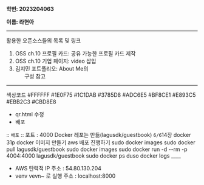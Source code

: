**학번: 2023204063**

**이름: 라현아**

---

활용한 오픈소스들의 목록 및 링크

1. OSS ch.10 프로필 카드: 공유 가능한 프로필 카드 제작
2. OSS ch.10 기업 페이지: video 삽입
3. 김지민 포트폴리오: About Me의 <ul> 구성 참고

---

색상코드
#FFFFFF   #1E0F75   #1C1DAB
#3785D8   #ADC6E5   #BF8CE1
#E893C5   #EBB2C3   #CBD8E8

- qr.html 수정
- 배포

:: `배포` ::
포트 : 4000
Docker 레포는 만듦(lagusdk/guestbook)
    `6/6`14장 docker
        31p docker 이미지 만들기
        aws 배포 진행하기
sudo docker images
sudo docker pull lagusdk/guestbook
sudo docker images
sudo docker run -d --rm  -p 4004:4000 lagusdk/guestbook
sudo docker ps
duso docker logs ____

- AWS 탄력적 IP 주소 : 54.80.130.204
- venv vevn~ 로 실행 주소 : localhost:8000